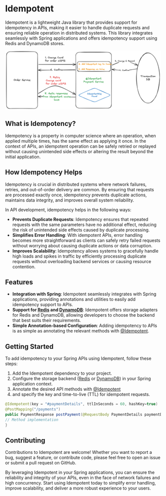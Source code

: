 # Idempotent

Idempotent is a lightweight Java library that provides support for idempotency in APIs, making it easier to handle duplicate
requests and ensuring reliable operation in distributed systems. This library integrates seamlessly with Spring applications
and offers idempotency support using Redis and DynamoDB stores.

<img src="./idempotent.png" alt="Idempotent">


## What is Idempotency?
Idempotency is a property in computer science where an operation, when applied multiple times, has the same effect as
applying it once. In the context of APIs, an idempotent operation can be safely retried or replayed without causing
unintended side effects or altering the result beyond the initial application.

## How Idempotency Helps
Idempotency is crucial in distributed systems where network failures, retries, and out-of-order delivery are common.
By ensuring that requests are processed exactly once, idempotency prevents duplicate actions, maintains data integrity,
and improves overall system reliability.

In API development, idempotency helps in the following ways:

* **Prevents Duplicate Requests**: Idempotency ensures that repeated requests with the same parameters have no additional effect,
		reducing the risk of unintended side effects caused by duplicate processing.
* **Simplifies Error Handling**: With idempotent APIs, error handling becomes more straightforward as clients can safely retry
		failed requests without worrying about causing duplicate actions or data corruption.
* **Improves Scalability**: Idempotency allows systems to gracefully handle high loads and spikes in traffic by efficiently
		processing duplicate requests without overloading backend services or causing resource contention.

## Features
* **Integration with Spring**: Idempotent seamlessly integrates with Spring applications, providing annotations and utilities to
		easily add idempotency support to APIs.
* **Support for [Redis](idempotent-redis/README.md) and [DynamoDB](idempotent-dynamo/README.md)**: Idempotent offers storage
		adapters for Redis and DynamoDB, allowing developers to choose the backend that best suits their requirements.
* **Simple Annotation-based Configuration**: Adding idempotency to APIs is as simple as annotating the relevant methods
		with [@Idempotent](idempotent-core/src/main/java/io/github/arun0009/idempotent/core/annotation/Idempotent.java).

## Getting Started

To add idempotency to your Spring APIs using Idempotent, follow these steps:

1. Add the Idempotent dependency to your project.
2. Configure the storage backend ([Redis](idempotent-redis/README.md) or [DynamoDB](idempotent-dynamo/README.md)) in your Spring application context.
3. Annotate the desired API methods with [@Idempotent](idempotent-core/src/main/java/io/github/arun0009/idempotent/core/annotation/Idempotent.java)
4. and specify the key and time-to-live (TTL) for idempotent requests.
```java
@Idempotent(key = "#paymentDetails", ttlInSeconds = 60, hashKey=true)
@PostMapping("/payments")
public PaymentResponse postPayment(@RequestBody PaymentDetails paymentDetails) {
// Method implementation
}
```
## Contributing
Contributions to Idempotent are welcome! Whether you want to report a bug, suggest a feature, or contribute code, please feel free
to open an issue or submit a pull request on GitHub.

By leveraging Idempotent in your Spring applications, you can ensure the reliability and integrity of your APIs, even in the face of
network failures and high concurrency. Start using Idempotent today to simplify error handling, improve scalability, and deliver a
more robust experience to your users.

